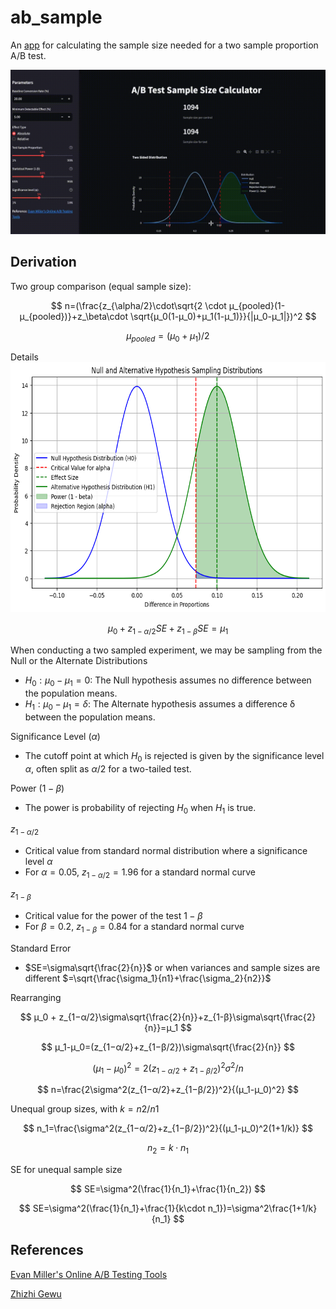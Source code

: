 # ab_sample

An [app](https://jackattackyang-ab-sample-app-craeac.streamlit.app/) for calculating the sample size needed for a two sample proportion A/B test.

![Alt Text](images/demo.gif)

## Derivation
Two group comparison (equal sample size):

$$
n=(\frac{z_{\alpha/2}\cdot\sqrt{2 \cdot μ_{pooled}(1-μ_{pooled})}+z_\beta\cdot \sqrt{μ_0(1-μ_0)+μ_1(1-μ_1)}}{|μ_0-μ_1|})^2
$$

$$
μ_{pooled}=(μ_0+μ_1)/2
$$

Details
<img src="images/null_alt.png" width="600" height="400" />


$$
μ_0 + z_{1−α/2}SE+z_{1-β}SE=μ_1
$$

When conducting a two sampled experiment, we may be sampling from the Null or the Alternate Distributions
- $H_0: μ_0-μ_1=0$: The Null hypothesis assumes no difference between the population means.
- $H_1: μ_0-μ_1=δ$: The Alternate hypothesis assumes a difference δ between the population means.

Significance Level ($\alpha$)

- The cutoff point at which $H_0$ is rejected is given by the significance level $α$, often split as $α/2$ for a two-tailed test.

Power ($1-\beta$)

- The power is probability of rejecting $H_0$ when $H_1$ is true.

$z_{1-\alpha/2}$
- Critical value from standard normal distribution where a significance level $\alpha$
- For $\alpha=0.05$, $z_{1-\alpha/2}=1.96$ for a standard normal curve

$z_{1-\beta}$
- Critical value for the power of the test $1-\beta$
- For $\beta=0.2$, $z_{1-\beta}=0.84$ for a standard normal curve

Standard Error
- $SE=\sigma\sqrt{\frac{2}{n}}$ or when variances and sample sizes are different $=\sqrt{\frac{\sigma_1}{n1}+\frac{\sigma_2}{n2}}$

Rearranging

$$
μ_0 + z_{1−α/2}\sigma\sqrt{\frac{2}{n}}+z_{1-β}\sigma\sqrt{\frac{2}{n}}=μ_1
$$

$$
μ_1-μ_0=(z_{1−α/2}+z_{1−β/2})\sigma\sqrt{\frac{2}{n}}
$$

$$
(μ_1-μ_0)^2=2(z_{1−α/2}+z_{1−β/2})^2\sigma^2/n
$$

$$
n=\frac{2\sigma^2(z_{1−α/2}+z_{1−β/2})^2}{(μ_1-μ_0)^2}
$$

Unequal group sizes, with $k=n2/n1$

$$
n_1=\frac{\sigma^2(z_{1−α/2}+z_{1−β/2})^2}{(μ_1-μ_0)^2(1+1/k)}
$$

$$
n_2=k\cdot n_1
$$

SE for unequal sample size

$$
SE=\sigma^2(\frac{1}{n_1}+\frac{1}{n_2})
$$

$$
SE=\sigma^2(\frac{1}{n_1}+\frac{1}{k\cdot n_1})=\sigma^2\frac{1+1/k}{n_1}
$$

## References
[Evan Miller's Online A/B Testing Tools](https://www.evanmiller.org/ab-testing/sample-size.html)

[Zhizhi Gewu](https://www.zhizhi-gewu.com/how-to-determine-the-sample-size-of-ab-test/)
